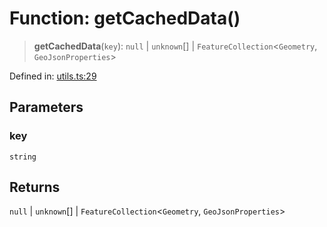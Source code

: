 # Function: getCachedData()

> **getCachedData**(`key`): `null` \| `unknown`[] \| `FeatureCollection`\<`Geometry`, `GeoJsonProperties`\>

Defined in: [utils.ts:29](https://github.com/GeoDaCenter/openassistant/blob/2cb8f20a901f3385efeb40778248119c5e49db78/packages/osm/src/utils.ts#L29)

## Parameters

### key

`string`

## Returns

`null` \| `unknown`[] \| `FeatureCollection`\<`Geometry`, `GeoJsonProperties`\>
